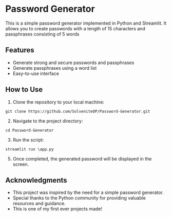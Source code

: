 # Password Generator

This is a simple password generator implemented in Python and Streamlit. It allows you to create passwords with a length of 15 characters and passphrases consisting of 5 words

## Features

- Generate strong and secure passwords and passphrases
- Generate passphrases using a word list
- Easy-to-use interface

## How to Use

1. Clone the repository to your local machine:

```
git clone https://github.com/SolveniteOP/Password-Generator.git
```

2. Navigate to the project directory:

```
cd Password-Generator
```

3. Run the script:

```
streamlit run \app.py
```

5. Once completed, the generated password will be displayed in the screen.

## Acknowledgments

- This project was inspired by the need for a simple password generator.
- Special thanks to the Python community for providing valuable resources and guidance.
- This is one of my first ever projects made!